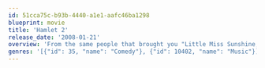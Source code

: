 ```yaml
---
id: 51cca75c-b93b-4440-a1e1-aafc46ba1298
blueprint: movie
title: 'Hamlet 2'
release_date: '2008-01-21'
overview: 'From the same people that brought you "Little Miss Sunshine," Hamlet 2 is the story of Dana Marschz, a high school drama teacher facing the cancellation of his program. A spoof on the typical story of bringing inner city and privileged youth together to succeed, this offbeat comedy contains a hilarious musical finale.'
genres: '[{"id": 35, "name": "Comedy"}, {"id": 10402, "name": "Music"}]'
---
```

